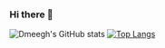 ### Hi there 👋
![Dmeegh's GitHub stats](https://github-readme-stats.vercel.app/api?username=dmeegh&show_icons=true)
[![Top Langs](https://github-readme-stats.vercel.app/api/top-langs/?username=dmeegh)](https://github.com/anuraghazra/github-readme-stats)
<!--
**dmeegh/dmeegh** is a ✨ _special_ ✨ repository because its `README.md` (this file) appears on your GitHub profile.

Here are some ideas to get you started:

- 🔭 I’m currently working on ...
- 🌱 I’m currently learning ...
- 👯 I’m looking to collaborate on ...
- 🤔 I’m looking for help with ...
- 💬 Ask me about ...
- 📫 How to reach me: ...
- 😄 Pronouns: ...
- ⚡ Fun fact: ...
-->
